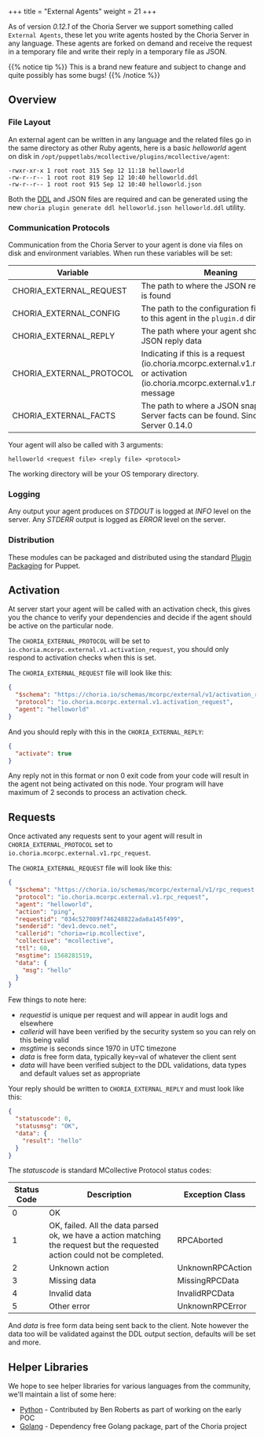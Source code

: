 +++
title = "External Agents"
weight = 21
+++

As of version *0.12.1* of the Choria Server we support something called `External Agents`, these let you write agents hosted by the Choria Server in any language.  These agents are forked on demand and receive the request in a temporary file and write their reply in a temporary file as JSON.

{{% notice tip %}}
This is a brand new feature and subject to change and quite possibly has some bugs!
{{% /notice %}}

## Overview

### File Layout

An external agent can be written in any language and the related files go in the same directory as other Ruby agents, here is a basic *helloworld* agent on disk in `/opt/puppetlabs/mcollective/plugins/mcollective/agent`:

```nohighlight
-rwxr-xr-x 1 root root 315 Sep 12 11:18 helloworld
-rw-r--r-- 1 root root 819 Sep 12 10:40 helloworld.ddl
-rw-r--r-- 1 root root 915 Sep 12 10:40 helloworld.json
```

Both the [DDL](../ddl/) and JSON files are required and can be generated using the new `choria plugin generate ddl helloworld.json helloworld.ddl` utility.

### Communication Protocols

Communication from the Choria Server to your agent is done via files on disk and environment variables.  When run these variables will be set:

|Variable|Meaning|
|--------|-------|
|CHORIA_EXTERNAL_REQUEST|The path to where the JSON request data is found|
|CHORIA_EXTERNAL_CONFIG|The path to the configuration file specific to this agent in the `plugin.d` directory|
|CHORIA_EXTERNAL_REPLY|The path where your agent should write JSON reply data|
|CHORIA_EXTERNAL_PROTOCOL|Indicating if this is a request (io.choria.mcorpc.external.v1.rpc_request) or activation (io.choria.mcorpc.external.v1.rpc_reply) message|
|CHORIA_EXTERNAL_FACTS|The path to where a JSON snapshots of Server facts can be found.  Since Choria Server 0.14.0|

Your agent will also be called with 3 arguments:

```
helloworld <request file> <reply file> <protocol>
```

The working directory will be your OS temporary directory.

### Logging

Any output your agent produces on *STDOUT* is logged at *INFO* level on the server.  Any *STDERR* output is logged as *ERROR* level on the server.

### Distribution

These modules can be packaged and distributed using the standard [Plugin Packaging](../packaging) for Puppet.

## Activation

At server start your agent will be called with an activation check, this gives you the chance to verify your dependencies and decide if the agent should be active on the particular node.

The `CHORIA_EXTERNAL_PROTOCOL` will be set to `io.choria.mcorpc.external.v1.activation_request`, you should only respond to activation checks when this is set.

The `CHORIA_EXTERNAL_REQUEST` file will look like this:

```json
{
  "$schema": "https://choria.io/schemas/mcorpc/external/v1/activation_request.json",
  "protocol": "io.choria.mcorpc.external.v1.activation_request",
  "agent": "helloworld"
}
```

And you should reply with this in the `CHORIA_EXTERNAL_REPLY`:

```json
{
  "activate": true
}
```

Any reply not in this format or non 0 exit code from your code will result in the agent not being activated on this node. Your program will have maximum of 2 seconds to process an activation check.

## Requests

Once activated any requests sent to your agent will result in `CHORIA_EXTERNAL_PROTOCOL` set to `io.choria.mcorpc.external.v1.rpc_request`.

The `CHORIA_EXTERNAL_REQUEST` file will look like this:

```json
{
  "$schema": "https://choria.io/schemas/mcorpc/external/v1/rpc_request.json",
  "protocol": "io.choria.mcorpc.external.v1.rpc_request",
  "agent": "helloworld",
  "action": "ping",
  "requestid": "034c527089f746248822ada8a145f499",
  "senderid": "dev1.devco.net",
  "callerid": "choria=rip.mcollective",
  "collective": "mcollective",
  "ttl": 60,
  "msgtime": 1568281519,
  "data": {
    "msg": "hello"
  }
}
```

Few things to note here:

 * *requestid* is unique per request and will appear in audit logs and elsewhere
 * *callerid* will have been verified by the security system so you can rely on this being valid
 * *msgtime* is seconds since 1970 in UTC timezone
 * *data* is free form data, typically key=val of whatever the client sent
 * *data* will have been verified subject to the DDL validations, data types and default values set as appropriate

Your reply should be written to `CHORIA_EXTERNAL_REPLY` and must look like this:

```json
{
  "statuscode": 0,
  "statusmsg": "OK",
  "data": {
    "result": "hello"
  }
}
```

The *statuscode* is standard MCollective Protocol status codes:

|Status Code|Description|Exception Class|
|-----------|-----------|---------------|
|0|OK| |
|1|OK, failed.  All the data parsed ok, we have a action matching the request but the requested action could not be completed.|RPCAborted|
|2|Unknown action|UnknownRPCAction|
|3|Missing data|MissingRPCData|
|4|Invalid data|InvalidRPCData|
|5|Other error|UnknownRPCError|

And *data* is free form data being sent back to the client.  Note however the data too will be validated against the DDL output section, defaults will be set and more.

## Helper Libraries

We hope to see helper libraries for various languages from the community, we'll maintain a list of some here:

 * [Python](https://github.com/optiz0r/py-mco-agent) - Contributed by Ben Roberts as part of working on the early POC
 * [Golang](https://github.com/choria-io/go-external-agent) - Dependency free Golang package, part of the Choria project
